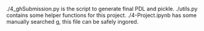 ./4_ghSubmission.py is the script to generate final PDL and pickle.
./utils.py contains some helper functions for this project.
./4-Project.ipynb has some manually searched g, this file can be safely ingored.  

